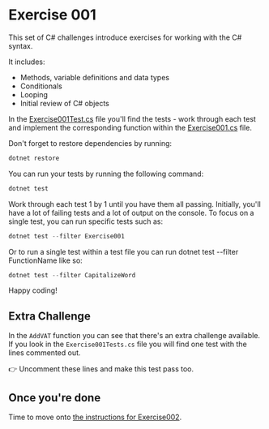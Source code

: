 # Exercise 001

This set of C# challenges introduce exercises for working with the C# syntax.

It includes:

-   Methods, variable definitions and data types
-   Conditionals
-   Looping
-   Initial review of C# objects

In the [Exercise001Test.cs](../Exercises.Tests/Exercise001Tests.cs) file you'll find the tests - work through each test and implement the corresponding function within the [Exercise001.cs](../Exercises/Exercise001.cs) file.

Don't forget to restore dependencies by running:

```csharp
dotnet restore
```

You can run your tests by running the following command:

```csharp
dotnet test
```

Work through each test 1 by 1 until you have them all passing. Initially, you'll have a lot of failing tests and a lot of output on the console. To focus on a single test, you can run specific tests such as:

```csharp
dotnet test --filter Exercise001
```

Or to run a single test within a test file you can run dotnet test --filter FunctionName like so:

```csharp
dotnet test --filter CapitalizeWord
```

Happy coding!

## Extra Challenge

In the `AddVAT` function you can see that there's an extra challenge available. If you look in the `Exercise001Tests.cs` file you will find one test with the lines commented out.

👉 Uncomment these lines and make this test pass too.

## Once you're done

Time to move onto [the instructions for Exercise002](./docs/Exercise002.md).
